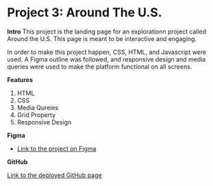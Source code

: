 # Project 3: Around The U.S.

**Intro**
This project is the landing page for an explorationn project called Around the U.S. This page is meant to be interactive and engaging.

In order to make this project happen, CSS, HTML, and Javascript were used. A Figma outline was followed, and responsive design and media queries were used to make the platform functional on all screens.   

**Features**
1. HTML
2. CSS
3. Media Qureies
4. Grid Property
5. Responsive Design
  
**Figma**  
  
* [Link to the project on Figma](https://www.figma.com/file/ii4xxsJ0ghevUOcssTlHZv/Sprint-3%3A-Around-the-US?node-id=0%3A1)  
  
**GitHub**  
  
[Link to the deployed GitHub page](https://natsen1004.github.io/se_project_aroundtheus/)

